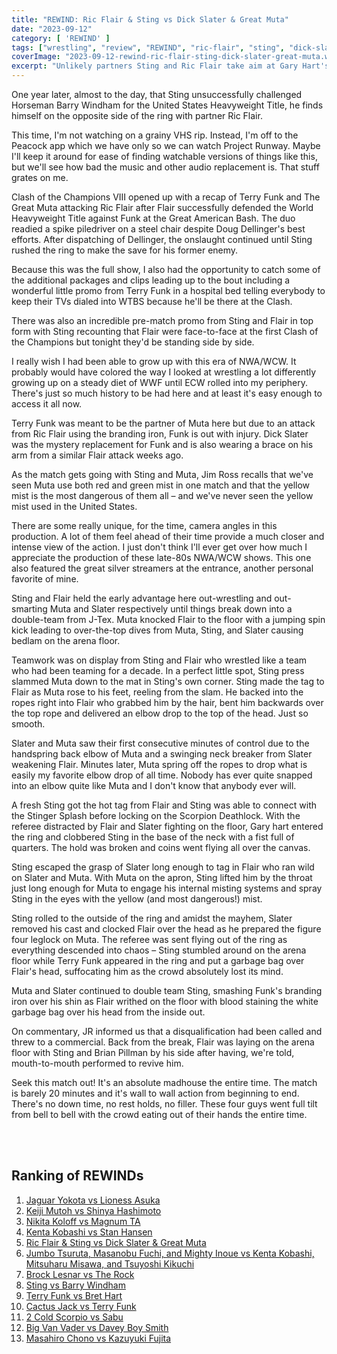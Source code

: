 ```yaml
---
title: "REWIND: Ric Flair & Sting vs Dick Slater & Great Muta"
date: "2023-09-12"
category: [ 'REWIND' ]
tags: ["wrestling", "review", "REWIND", "ric-flair", "sting", "dick-slater", "great-muta", "nwa"]
coverImage: "2023-09-12-rewind-ric-flair-sting-dick-slater-great-muta.webp"
excerpt: "Unlikely partners Sting and Ric Flair take aim at Gary Hart's J-Tex Corporation consisting of Terry Funk and The Great Muta at Clash of the Champions VIII: Fall Brawl."
---
```


One year later, almost to the day, that Sting unsuccessfully challenged Horseman Barry Windham for the United States Heavyweight Title, he finds himself on the opposite side of the ring with partner Ric Flair.

This time, I'm not watching on a grainy VHS rip. Instead, I'm off to the Peacock app which we have only so we can watch Project Runway. Maybe I'll keep it around for ease of finding watchable versions of things like this, but we'll see how bad the music and other audio replacement is. That stuff grates on me.

Clash of the Champions VIII opened up with a recap of Terry Funk and The Great Muta attacking Ric Flair after Flair successfully defended the World Heavyweight Title against Funk at the Great American Bash. The duo readied a spike piledriver on a steel chair despite Doug Dellinger's best efforts. After dispatching of Dellinger, the onslaught continued until Sting rushed the ring to make the save for his former enemy.

Because this was the full show, I also had the opportunity to catch some of the additional packages and clips leading up to the bout including a wonderful little promo from Terry Funk in a hospital bed telling everybody to keep their TVs dialed into WTBS because he'll be there at the Clash.

There was also an incredible pre-match promo from Sting and Flair in top form with Sting recounting that Flair were face-to-face at the first Clash of the Champions but tonight they'd be standing side by side.

I really wish I had been able to grow up with this era of NWA/WCW. It probably would have colored the way I looked at wrestling a lot differently growing up on a steady diet of WWF until ECW rolled into my periphery. There's just so much history to be had here and at least it's easy enough to access it all now.

Terry Funk was meant to be the partner of Muta here but due to an attack from Ric Flair using the branding iron, Funk is out with injury. Dick Slater was the mystery replacement for Funk and is also wearing a brace on his arm from a similar Flair attack weeks ago.

As the match gets going with Sting and Muta, Jim Ross recalls that we've seen Muta use both red and green mist in one match and that the yellow mist is the most dangerous of them all – and we've never seen the yellow mist used in the United States.

There are some really unique, for the time, camera angles in this production. A lot of them feel ahead of their time provide a much closer and intense view of the action. I just don't think I'll ever get over how much I appreciate the production of these late-80s NWA/WCW shows. This one also featured the great silver streamers at the entrance, another personal favorite of mine.

Sting and Flair held the early advantage here out-wrestling and out-smarting Muta and Slater respectively until things break down into a double-team from J-Tex. Muta knocked Flair to the floor with a jumping spin kick leading to over-the-top dives from Muta, Sting, and Slater causing bedlam on the arena floor.

Teamwork was on display from Sting and Flair who wrestled like a team who had been teaming for a decade. In a perfect little spot, Sting press slammed Muta down to the mat in Sting's own corner. Sting made the tag to Flair as Muta rose to his feet, reeling from the slam. He backed into the ropes right into Flair who grabbed him by the hair, bent him backwards over the top rope and delivered an elbow drop to the top of the head. Just so smooth.

Slater and Muta saw their first consecutive minutes of control due to the handspring back elbow of Muta and a swinging neck breaker from Slater weakening Flair. Minutes later, Muta spring off the ropes to drop what is easily my favorite elbow drop of all time. Nobody has ever quite snapped into an elbow quite like Muta and I don't know that anybody ever will.

A fresh Sting got the hot tag from Flair and Sting was able to connect with the Stinger Splash before locking on the Scorpion Deathlock. With the referee distracted by Flair and Slater fighting on the floor, Gary hart entered the ring and clobbered Sting in the base of the neck with a fist full of quarters. The hold was broken and coins went flying all over the canvas.

Sting escaped the grasp of Slater long enough to tag in Flair who ran wild on Slater and Muta. With Muta on the apron, Sting lifted him by the throat just long enough for Muta to engage his internal misting systems and spray Sting in the eyes with the yellow (and most dangerous!) mist.

Sting rolled to the outside of the ring and amidst the mayhem, Slater removed his cast and clocked Flair over the head as he prepared the figure four leglock on Muta. The referee was sent flying out of the ring as everything descended into chaos – Sting stumbled around on the arena floor while Terry Funk appeared in the ring and put a garbage bag over Flair's head, suffocating him as the crowd absolutely lost its mind.

Muta and Slater continued to double team Sting, smashing Funk's branding iron over his shin as Flair writhed on the floor with blood staining the white garbage bag over his head from the inside out.

On commentary, JR informed us that a disqualification had been called and threw to a commercial. Back from the break, Flair was laying on the arena floor with Sting and Brian Pillman by his side after having, we're told, mouth-to-mouth performed to revive him.

Seek this match out! It's an absolute madhouse the entire time. The match is barely 20 minutes and it's wall to wall action from beginning to end. There's no down time, no rest holds, no filler. These four guys went full tilt from bell to bell with the crowd eating out of their hands the entire time.

<br /><br />

## Ranking of REWINDs

1. [Jaguar Yokota vs Lioness Asuka](2023-08-22-rewind-jaguar-yokota-lioness-asuka)
1. [Keiji Mutoh vs Shinya Hashimoto](2023-08-20-a-week-in-wrestling)
1. [Nikita Koloff vs Magnum TA](2023-08-20-a-week-in-wrestling)
1. [Kenta Kobashi vs Stan Hansen](2023-09-05-kenta-kobashi-stan-hansen-ajpw-triple-crown-title)
1. [Ric Flair & Sting vs Dick Slater & Great Muta](2023-09-12-rewind-ric-flair-sting-dick-slater-great-muta)
1. [Jumbo Tsuruta, Masanobu Fuchi, and Mighty Inoue vs Kenta Kobashi, Mitsuharu Misawa, and Tsuyoshi Kikuchi](2023-08-21-rewind-ajpw-summer-action-series-ii)
1. [Brock Lesnar vs The Rock](2023-08-25-rewind-summerslam-2002)
1. [Sting vs Barry Windham](2023-09-07-sting-barry-windham-clash-of-the-champions-fall-brawl)
1. [Terry Funk vs Bret Hart](2023-09-11-rewind-terry-funk-bret-hart-50-years-of-funk)
1. [Cactus Jack vs Terry Funk](2023-08-20-rewind-kawasaki-dream)
1. [2 Cold Scorpio vs Sabu](2023-08-20-a-week-in-wrestling)
1. [Big Van Vader vs Davey Boy Smith](2023-08-20-a-week-in-wrestling)
1. [Masahiro Chono vs Kazuyuki Fujita](2023-08-20-a-week-in-wrestling)